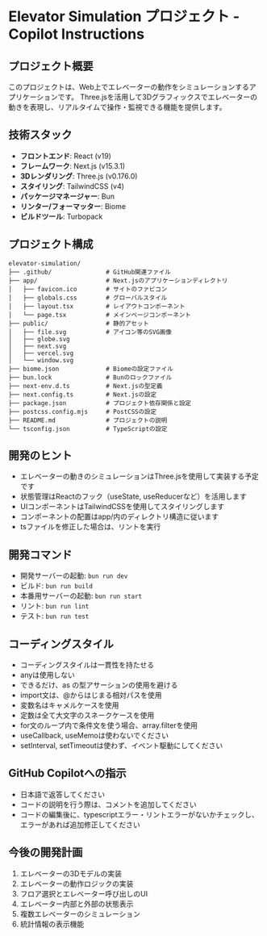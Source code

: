 # Elevator Simulation プロジェクト - Copilot Instructions

## プロジェクト概要

このプロジェクトは、Web上でエレベーターの動作をシミュレーションするアプリケーションです。
Three.jsを活用して3Dグラフィックスでエレベーターの動きを表現し、リアルタイムで操作・監視できる機能を提供します。

## 技術スタック

- **フロントエンド**: React (v19)
- **フレームワーク**: Next.js (v15.3.1)
- **3Dレンダリング**: Three.js (v0.176.0)
- **スタイリング**: TailwindCSS (v4)
- **パッケージマネージャー**: Bun
- **リンター/フォーマッター**: Biome
- **ビルドツール**: Turbopack

## プロジェクト構成

```
elevator-simulation/
├── .github/               # GitHub関連ファイル
├── app/                   # Next.jsのアプリケーションディレクトリ
│   ├── favicon.ico        # サイトのファビコン
│   ├── globals.css        # グローバルスタイル
│   ├── layout.tsx         # レイアウトコンポーネント
│   └── page.tsx           # メインページコンポーネント
├── public/                # 静的アセット
│   ├── file.svg           # アイコン等のSVG画像
│   ├── globe.svg
│   ├── next.svg
│   ├── vercel.svg
│   └── window.svg
├── biome.json             # Biomeの設定ファイル
├── bun.lock               # Bunのロックファイル
├── next-env.d.ts          # Next.jsの型定義
├── next.config.ts         # Next.jsの設定
├── package.json           # プロジェクト依存関係と設定
├── postcss.config.mjs     # PostCSSの設定
├── README.md              # プロジェクトの説明
└── tsconfig.json          # TypeScriptの設定
```

## 開発のヒント

- エレベーターの動きのシミュレーションはThree.jsを使用して実装する予定です
- 状態管理はReactのフック（useState, useReducerなど）を活用します
- UIコンポーネントはTailwindCSSを使用してスタイリングします
- コンポーネントの配置はapp/内のディレクトリ構造に従います
- tsファイルを修正した場合は、リントを実行

## 開発コマンド

- 開発サーバーの起動: `bun run dev`
- ビルド: `bun run build`
- 本番用サーバーの起動: `bun run start`
- リント: `bun run lint`
- テスト: `bun run test`

## コーディングスタイル

- コーディングスタイルは一貫性を持たせる
- anyは使用しない
- できるだけ、as の型アサーションの使用を避ける
- import文は、@からはじまる相対パスを使用
- 変数名はキャメルケースを使用
- 定数は全て大文字のスネークケースを使用
- for文のループ内で条件文を使う場合、array.filterを使用
- useCallback, useMemoは使わないでください
- setInterval, setTimeoutは使わず、イベント駆動にしてください

## GitHub Copilotへの指示

- 日本語で返答してください
- コードの説明を行う際は、コメントを追加してください
- コードの編集後に、typescriptエラー・リントエラーがないかチェックし、エラーがあれば追加修正してください

## 今後の開発計画

1. エレベーターの3Dモデルの実装
2. エレベーターの動作ロジックの実装
3. フロア選択とエレベーター呼び出しのUI
4. エレベーター内部と外部の状態表示
5. 複数エレベーターのシミュレーション
6. 統計情報の表示機能